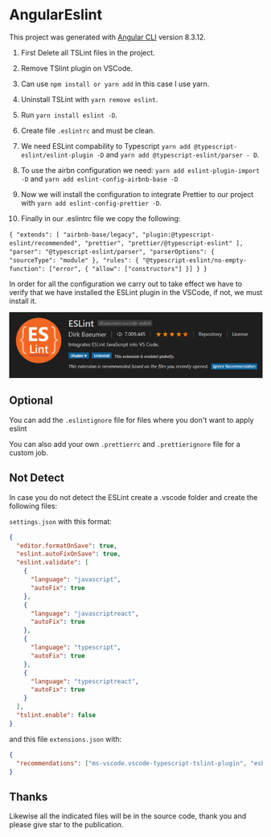 # AngularEslint

This project was generated with [Angular CLI](https://github.com/angular/angular-cli) version 8.3.12.

1. First Delete all TSLint files in the project.

2. Remove TSlint plugin on VSCode.

3. Can use `npm install or yarn add` in this case I use yarn.

4. Uninstall TSLint with `yarn remove eslint`.

5. Run `yarn install eslint -D`.

6. Create file `.eslintrc` and must be clean.

7. We need ESLint compability to Typescript `yarn add @typescript-eslint/eslint-plugin -D` and `yarn add @typescript-eslint/parser - D`.

8. To use the airbn configuration we need:
   `yarn add eslint-plugin-import -D` and `yarn add eslint-config-airbnb-base -D`

9. Now we will install the configuration to integrate Prettier to our project with `yarn add eslint-config-prettier -D`.

10. Finally in our .eslintrc file we copy the following:

`{ "extends": [ "airbnb-base/legacy", "plugin:@typescript-eslint/recommended", "prettier", "prettier/@typescript-eslint" ], "parser": "@typescript-eslint/parser", "parserOptions": { "sourceType": "module" }, "rules": { "@typescript-eslint/no-empty-function": ["error", { "allow": ["constructors"] }] } }`

In order for all the configuration we carry out to take effect we have to verify that we have installed the ESLint plugin in the VSCode, if not, we must install it.

![ESLint](eslint2.png)

## Optional

You can add the `.eslintignore` file for files where you don't want to apply eslint

You can also add your own `.prettierrc` and `.prettierignore` file for a custom job.

## Not Detect

In case you do not detect the ESLint create a .vscode folder and create the following files:

`settings.json` with this format:

```json
{
  "editor.formatOnSave": true,
  "eslint.autoFixOnSave": true,
  "eslint.validate": [
    {
      "language": "javascript",
      "autoFix": true
    },
    {
      "language": "javascriptreact",
      "autoFix": true
    },
    {
      "language": "typescript",
      "autoFix": true
    },
    {
      "language": "typescriptreact",
      "autoFix": true
    }
  ],
  "tslint.enable": false
}
```

and this file `extensions.json` with:

```json
{
  "recommendations": ["ms-vscode.vscode-typescript-tslint-plugin", "esbenp.prettier-vscode"]
}
```

## Thanks

Likewise all the indicated files will be in the source code, thank you and please give star to the publication.
